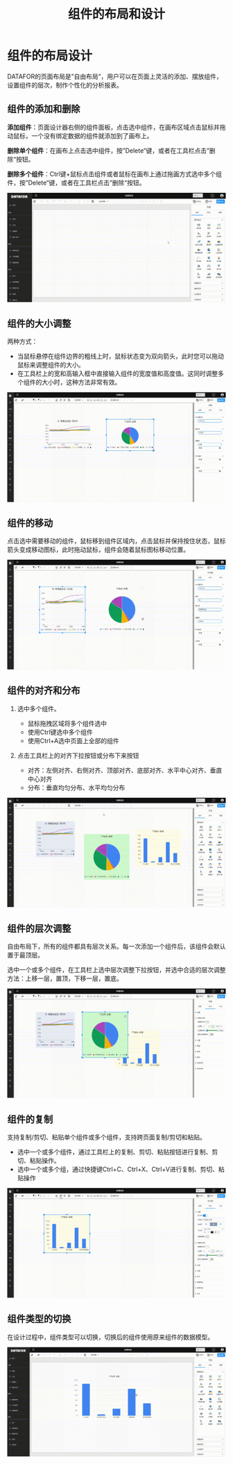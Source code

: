 ﻿---
id: sjfxyksh-zjdbjsj
title: 组件的布局和设计
sidebar_position: 2
---

# 组件的布局设计

DATAFOR的页面布局是”自由布局“，用户可以在页面上灵活的添加、摆放组件，设置组件的层次，制作个性化的分析报表。

## 组件的添加和删除

**添加组件**：页面设计器右侧的组件面板，点击选中组件，在画布区域点击鼠标并拖动鼠标，一个没有绑定数据的组件就添加到了画布上。

**删除单个组件**：在画布上点击选中组件，按”Delete“键，或者在工具栏点击”删除“按钮。

**删除多个组件**：Ctrl键+鼠标点击组件或者鼠标在画布上通过拖画方式选中多个组件，按”Delete“键，或者在工具栏点击”删除“按钮。

<div align="left"><img  src="../../../static/img/datafor/visualizer/20220218_202935.gif"   /></div>

## 组件的大小调整

两种方式：

- 当鼠标悬停在组件边界的粗线上时，鼠标状态变为双向箭头，此时您可以拖动鼠标来调整组件的大小。
- 在工具栏上的宽和高输入框中直接输入组件的宽度值和高度值。这同时调整多个组件的大小时，这种方法非常有效。

<div align="left"><img  src="../../../static/img/datafor/visualizer/20220218_204005.gif"   /></div>

## 组件的移动

点击选中需要移动的组件，鼠标移到组件区域内，点击鼠标并保持按住状态，鼠标箭头变成移动图标，此时拖动鼠标，组件会随着鼠标图标移动位置。

<div align="left"><img  src="../../../static/img/datafor/visualizer/20220218_204738.gif"   /></div>

## 组件的对齐和分布

1. 选中多个组件。

   - 鼠标拖拽区域将多个组件选中
   - 使用Ctrl键选中多个组件
   - 使用Ctrl+A选中页面上全部的组件

 2. 点击工具栏上的对齐下拉按钮或分布下来按钮

       - 对齐：左侧对齐、右侧对齐、顶部对齐、底部对齐、水平中心对齐、垂直中心对齐
       - 分布：垂直均匀分布、水平均匀分布

<div align="left"><img  src="../../../static/img/datafor/visualizer/20220218_210251.gif"   /></div>

## 组件的层次调整

自由布局下，所有的组件都具有层次关系。每一次添加一个组件后，该组件会默认置于最顶层。

选中一个或多个组件，在工具栏上选中层次调整下拉按钮，并选中合适的层次调整方法：上移一层，置顶，下移一层，置底。

<div align="left"><img  src="../../../static/img/datafor/visualizer/20220218_211141.gif"   /></div>


## 组件的复制

支持复制/剪切、粘贴单个组件或多个组件，支持跨页面复制/剪切和粘贴。

- 选中一个或多个组件，通过工具栏上的复制、剪切、粘贴按钮进行复制、剪切、粘贴操作。
- 选中一个或多个组，通过快捷键Ctrl+C、Ctrl+X、Ctrl+V进行复制、剪切、粘贴操作

<div align="left"><img  src="../../../static/img/datafor/visualizer/20220218_212841.gif"   /></div>

## 组件类型的切换

在设计过程中，组件类型可以切换，切换后的组件使用原来组件的数据模型。

<div align="left"><img  src="../../../static/img/datafor/visualizer/20220220_203035.gif"   /></div>